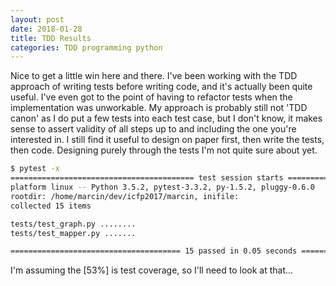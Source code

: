 ```yaml
---
layout: post
date: 2018-01-28
title: TDD Results
categories: TDD programming python
---
```


Nice to get a little win here and there.  I've been working with the TDD approach of writing tests before writing code, and it's actually been quite useful.  I've even got to the point of having to refactor tests when the implementation was unworkable.  My approach is probably still not 'TDD canon' as I do put a few tests into each test case, but I don't know, it makes sense to assert validity of all steps up to and including the one you're interested in.  I still find it useful to design on paper first, then write the tests, then code.  Designing purely through the tests I'm not quite sure about yet.

```bash
$ pytest -x
========================================= test session starts ==========================================
platform linux -- Python 3.5.2, pytest-3.3.2, py-1.5.2, pluggy-0.6.0
rootdir: /home/marcin/dev/icfp2017/marcin, inifile:
collected 15 items                                                                                     

tests/test_graph.py ........                                                                     [ 53%]
tests/test_mapper.py .......                                                                     [100%]

====================================== 15 passed in 0.05 seconds =======================================
```

I'm assuming the [53%] is test coverage, so I'll need to look at that...
